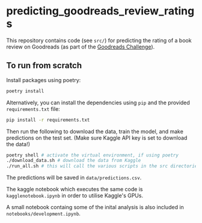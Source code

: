 # predicting_goodreads_review_ratings

This repository contains code (see `src/`) for predicting the rating of a book review on Goodreads (as part of the [Goodreads Challenge](https://www.kaggle.com/competitions/goodreads-books-reviews-290312)).

## To run from scratch

Install packages using poetry:

```bash
poetry install
```

Alternatively, you can install the dependencies using `pip` and the provided `requirements.txt` file:

```bash
pip install -r requirements.txt
```

Then run the following to download the data, train the model, and make predictions on the test set.
(Make sure Kaggle API key is set to download the data!)

```bash
poetry shell # activate the virtual environment, if using poetry
./download_data.sh # download the data from Kaggle
./run_all.sh # this will call the various scripts in the src directories
```

The predictions will be saved in `data/predictions.csv`.

The kaggle notebook which executes the same code is `kagglenotebook.ipynb` in order to utilise Kaggle's GPUs.

A small notebook containg some of the inital analysis is also included in `notebooks/development.ipynb`.
